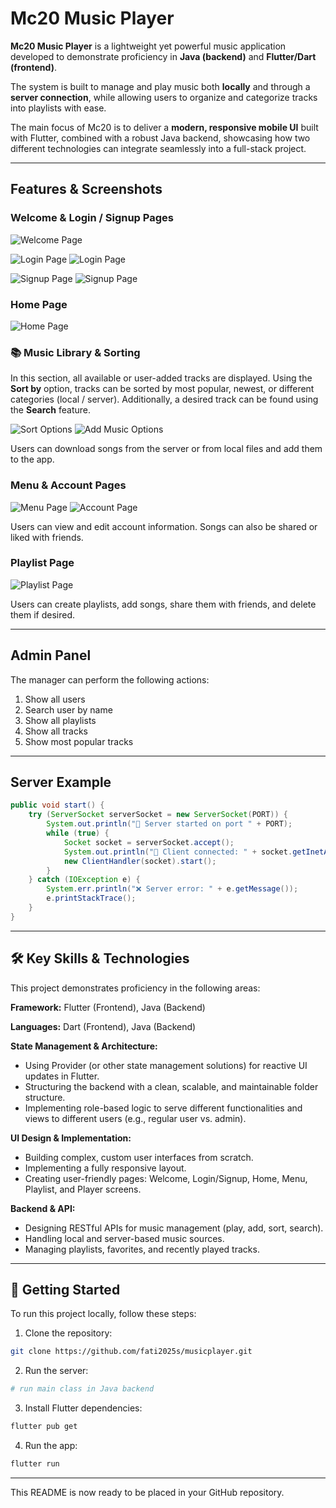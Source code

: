 # Mc20 Music Player

**Mc20 Music Player** is a lightweight yet powerful music application developed to demonstrate proficiency in **Java (backend)** and **Flutter/Dart (frontend)**.

The system is built to manage and play music both **locally** and through a **server connection**, while allowing users to organize and categorize tracks into playlists with ease.

The main focus of Mc20 is to deliver a **modern, responsive mobile UI** built with Flutter, combined with a robust Java backend, showcasing how two different technologies can integrate seamlessly into a full-stack project.

---

## Features & Screenshots

### Welcome & Login / Signup Pages

![Welcome Page](assets/screenshots/WelcomePage.jpg)

![Login Page](assets/screenshots/Login.jpg)  ![Login Page](assets/screenshots/Login1.jpg)

![Signup Page](assets/screenshots/Signup.jpg)  ![Signup Page](assets/screenshots/Signup1.jpg)

### Home Page

![Home Page](assets/screenshots/HomePage.jpg)

### 📚 Music Library & Sorting

In this section, all available or user-added tracks are displayed. Using the **Sort by** option, tracks can be sorted by most popular, newest, or different categories (local / server). Additionally, a desired track can be found using the **Search** feature.

![Sort Options](assets/screenshots/Sort.jpg)  ![Add Music Options](assets/screenshots/AploadAptions.jpg)

Users can download songs from the server or from local files and add them to the app.

### Menu & Account Pages

![Menu Page](assets/screenshots/Menu.jpg)  ![Account Page](assets/screenshots/UserAccount.jpg)

Users can view and edit account information. Songs can also be shared or liked with friends.

### Playlist Page

![Playlist Page](assets/screenshots/Playlists.jpg)

Users can create playlists, add songs, share them with friends, and delete them if desired.

---

## Admin Panel

The manager can perform the following actions:
1. Show all users
2. Search user by name
3. Show all playlists
4. Show all tracks
5. Show most popular tracks

---

## Server Example

```java
public void start() {
    try (ServerSocket serverSocket = new ServerSocket(PORT)) {
        System.out.println("🚀 Server started on port " + PORT);
        while (true) {
            Socket socket = serverSocket.accept();
            System.out.println("📡 Client connected: " + socket.getInetAddress());
            new ClientHandler(socket).start();
        }
    } catch (IOException e) {
        System.err.println("❌ Server error: " + e.getMessage());
        e.printStackTrace();
    }
}
```

---

## 🛠️ Key Skills & Technologies

This project demonstrates proficiency in the following areas:

**Framework:** Flutter (Frontend), Java (Backend)

**Languages:** Dart (Frontend), Java (Backend)

**State Management & Architecture:**
- Using Provider (or other state management solutions) for reactive UI updates in Flutter.
- Structuring the backend with a clean, scalable, and maintainable folder structure.
- Implementing role-based logic to serve different functionalities and views to different users (e.g., regular user vs. admin).

**UI Design & Implementation:**
- Building complex, custom user interfaces from scratch.
- Implementing a fully responsive layout.
- Creating user-friendly pages: Welcome, Login/Signup, Home, Menu, Playlist, and Player screens.

**Backend & API:**
- Designing RESTful APIs for music management (play, add, sort, search).
- Handling local and server-based music sources.
- Managing playlists, favorites, and recently played tracks.

---

## 🚀 Getting Started

To run this project locally, follow these steps:

1. Clone the repository:
```bash
git clone https://github.com/fati2025s/musicplayer.git
```
2. Run the server:
```bash
# run main class in Java backend
```
3. Install Flutter dependencies:
```bash
flutter pub get
```
4. Run the app:
```bash
flutter run
```

---

This README is now ready to be placed in your GitHub repository.

